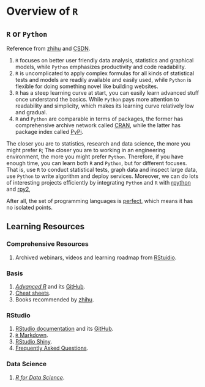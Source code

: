 # Overview of `R`
## `R` or `Python`
Reference from [zhihu](https://www.zhihu.com/question/58602964) and [CSDN](https://blog.csdn.net/sanqima/article/details/50450189).

1. `R` focuses on better user friendly data analysis, statistics and graphical models, while `Python` emphasizes productivity and code readability.
2. `R` is uncomplicated to apply complex formulas for all kinds of statistical tests and models are readily available and easily used, while `Python` is flexible for doing something novel like building websites.
3. `R` has a steep learning curve at start, you can easily learn advanced stuff once understand the basics. While `Python` pays more attention to readability and simplicity, which makes its learning curve relatively low and gradual.
4. `R` and `Python` are comparable in terms of packages, the former has comprehensive archive network called [CRAN](https://cran.r-project.org/), while the latter has package index called [PyPi](http://pypi.python.org/).

The closer you are to statistics, research and data science, the more you might prefer `R`; The closer you are to working in an engineering environment, the more you might prefer `Python`.
Therefore, if you have enough time, you can learn both `R` and `Python`, but for different focuses. That is, use `R` to conduct statistical tests, graph data and inspect large data, use `Python` to write algorithm and deploy services.
Moreover, we can do lots of interesting projects efficiently by integrating `Python` and `R` with [rpython](http://rpython.r-forge.r-project.org/) and [rpy2](https://pypi.org/project/rpy2/), 

After all, the set of programming languages is [perfect](http://mathworld.wolfram.com/PerfectSet.html), which means it has no isolated points.


## Learning Resources
### Comprehensive Resources
1. Archived webinars, videos and learning roadmap from [RStuidio](https://www.rstudio.com/resources/).

### Basis
1. [*Advanced R*](https://adv-r.hadley.nz/) and its [GitHub](https://github.com/hadley/adv-r).
2. [Cheat sheets](https://www.rstudio.com/resources/cheatsheets/).
3. Books recommended by [zhihu](https://www.zhihu.com/question/21654166).

### RStudio
1. [RStudio documentation](http://www.rstudio.com/ide/docs/) and its [GitHub](https://github.com/rstudio/rstudio).
2. [`R` Markdown](https://rmarkdown.rstudio.com/lesson-1.html).
3. [RStudio Shiny](http://shiny.rstudio.com/).
4. [Frequently Asked Questions](https://support.rstudio.com/hc/en-us).

### Data Science
1. [*R for Data Science*](https://r4ds.had.co.nz/).
